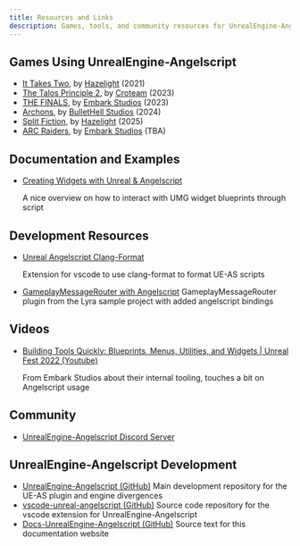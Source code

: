 ```yaml
---
title: Resources and Links
description: Games, tools, and community resources for UnrealEngine-Angelscript
---
```


## Games Using UnrealEngine-Angelscript

- [It Takes Two](https://www.ea.com/games/it-takes-two), by [Hazelight](https://hazelight.se) (2021)
- [The Talos Principle 2](https://www.thetalosprinciple.com/), by [Croteam](http://www.croteam.com/) (2023)
- [THE FINALS](https://www.reachthefinals.com/), by [Embark Studios](https://www.embark-studios.com/) (2023)
- [Archons](https://store.steampowered.com/app/2779570/Archons/), by [BulletHell Studios](https://www.bullethellstudios.com/) (2024)
- [Split Fiction](https://www.ea.com/games/split-fiction/split-fiction), by [Hazelight](https://hazelight.se) (2025)
- [ARC Raiders](https://www.arcraiders.com/), by [Embark Studios](https://www.embark-studios.com/) (TBA)

## Documentation and Examples

- [Creating Widgets with Unreal & Angelscript](https://www.predictable-paul.com/blog/unreal-angelscript-widgets/)

  A nice overview on how to interact with UMG widget blueprints through script

## Development Resources

- [Unreal Angelscript Clang-Format](https://marketplace.visualstudio.com/items?itemName=Hazelight.unreal-angelscript-clang-format)

  Extension for vscode to use clang-format to format UE-AS scripts

- [GameplayMessageRouter with Angelscript](https://github.com/IncantaUnreal/GameplayMessageRouter)
  GameplayMessageRouter plugin from the Lyra sample project with added angelscript bindings

## Videos

- [Building Tools Quickly: Blueprints, Menus, Utilities, and Widgets | Unreal Fest 2022 (Youtube)](https://www.youtube.com/watch?v=wJqOn88cU7o)

  From Embark Studios about their internal tooling, touches a bit on Angelscript usage

## Community

- [UnrealEngine-Angelscript Discord Server](https://discord.gg/39wmC2e)

## UnrealEngine-Angelscript Development

- [UnrealEngine-Angelscript (GitHub)](https://github.com/Hazelight/UnrealEngine-Angelscript/tree/angelscript-master)
  Main development repository for the UE-AS plugin and engine divergences
- [vscode-unreal-angelscript (GitHub)](https://github.com/Hazelight/vscode-unreal-angelscript)
  Source code repository for the vscode extension for UnrealEngine-Angelscript
- [Docs-UnrealEngine-Angelscript (GitHub)](https://github.com/Hazelight/Docs-UnrealEngine-Angelscript)
  Source text for this documentation website
